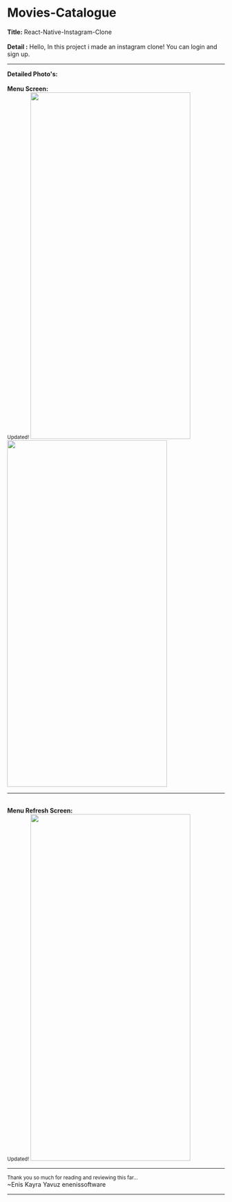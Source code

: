 # Movies-Catalogue

<b>Title:</b> React-Native-Instagram-Clone<br>
<br>
<b>Detail :</b> Hello, In this project i made an instagram clone! You can login and sign up.
<hr>
<b>Detailed Photo's:</b><br>
<br><b>Menu Screen:<br></b>
<small>Updated!</small>
<img src="" width="370" height="800" />
<img src="" width="370" height="800" />
<br>
<hr>
<br><b>Menu Refresh Screen:<br></b>
<small>Updated!</small>
<img src="" width="370" height="800" />
<br>
<hr>

<small>Thank you so much for reading and reviewing this far...</small><br>
~Enis Kayra Yavuz
enenissoftware

<hr>

<b></b>
